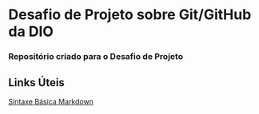 ﻿# Desafio de Projeto sobre Git/GitHub da DIO
 
 ### Repositório criado para o Desafio de Projeto
 
 ## Links Úteis
 
 [Sintaxe Básica Markdown](https://www.markdownguide.org/basic-syntax/)
 
 
